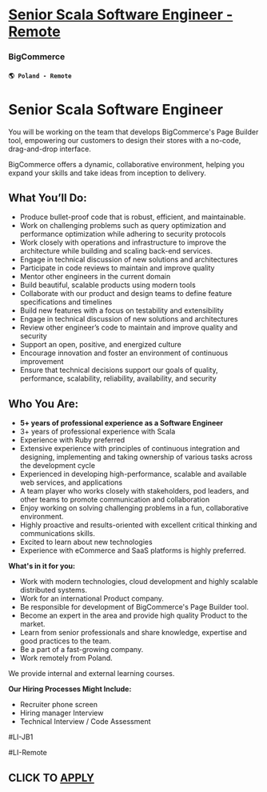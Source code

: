 # [Senior Scala Software Engineer - Remote](https://www.remotewlb.com/apply/senior-scala-software-engineer-remote-120589)  
### BigCommerce  
#### `🌎 Poland - Remote`  

# **Senior Scala Software Engineer**

You will be working on the team that develops BigCommerce's Page Builder tool, empowering our customers to design their stores with a no-code, drag-and-drop interface.

BigCommerce offers a dynamic, collaborative environment, helping you expand your skills and take ideas from inception to delivery.

## **What You’ll Do:**

  * Produce bullet-proof code that is robust, efficient, and maintainable.
  * Work on challenging problems such as query optimization and performance optimization while adhering to security protocols
  * Work closely with operations and infrastructure to improve the architecture while building and scaling back-end services.
  * Engage in technical discussion of new solutions and architectures
  * Participate in code reviews to maintain and improve quality
  * Mentor other engineers in the current domain
  * Build beautiful, scalable products using modern tools
  * Collaborate with our product and design teams to define feature specifications and timelines
  * Build new features with a focus on testability and extensibility
  * Engage in technical discussion of new solutions and architectures
  * Review other engineer’s code to maintain and improve quality and security
  * Support an open, positive, and energized culture
  * Encourage innovation and foster an environment of continuous improvement
  * Ensure that technical decisions support our goals of quality, performance, scalability, reliability, availability, and security

## **Who You Are:**

  * **5+ years of professional experience as a Software Engineer**
  * 3+ years of professional experience with Scala
  * Experience with Ruby preferred
  * Extensive experience with principles of continuous integration and designing, implementing and taking ownership of various tasks across the development cycle
  * Experienced in developing high-performance, scalable and available web services, and applications
  * A team player who works closely with stakeholders, pod leaders, and other teams to promote communication and collaboration
  * Enjoy working on solving challenging problems in a fun, collaborative environment.
  * Highly proactive and results-oriented with excellent critical thinking and communications skills.
  * Excited to learn about new technologies
  * Experience with eCommerce and SaaS platforms is highly preferred. 

**What's in it for you:**

  * Work with modern technologies, cloud development and highly scalable distributed systems.
  * Work for an international Product company.
  * Be responsible for development of BigCommerce's Page Builder tool.
  * Become an expert in the area and provide high quality Product to the market.
  * Learn from senior professionals and share knowledge, expertise and good practices to the team.
  * Be a part of a fast-growing company.
  * Work remotely from Poland. 

We provide internal and external learning courses.

**Our Hiring Processes Might Include:**

  * Recruiter phone screen
  * Hiring manager Interview
  * Technical Interview / Code Assessment

#LI-JB1

#LI-Remote

  
## CLICK TO [APPLY](https://www.remotewlb.com/apply/senior-scala-software-engineer-remote-120589)

